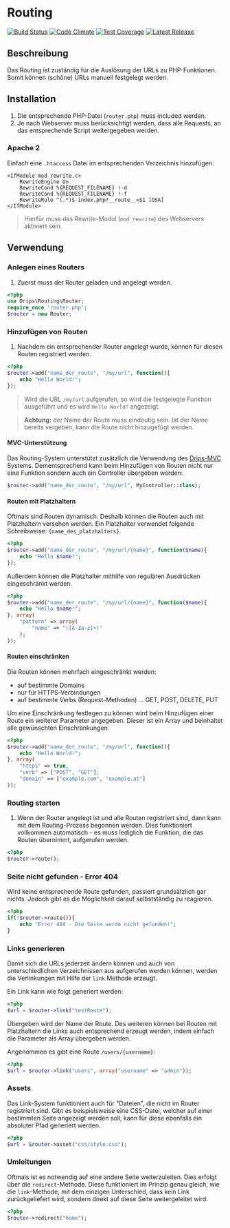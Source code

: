 # Routing

[![Build Status](https://travis-ci.org/Prowect/Routing.svg)](https://travis-ci.org/Prowect/Routing)
[![Code Climate](https://codeclimate.com/github/Prowect/Routing/badges/gpa.svg)](https://codeclimate.com/github/Prowect/Routing)
[![Test Coverage](https://codeclimate.com/github/Prowect/Routing/badges/coverage.svg)](https://codeclimate.com/github/Prowect/Routing/coverage)
[![Latest Release](https://img.shields.io/packagist/v/drips/Routing.svg)](https://packagist.org/packages/drips/routing)

## Beschreibung

Das Routing ist zuständig für die Auslösung der URLs zu PHP-Funktionen. Somit können (schöne) URLs manuell festgelegt werden.

## Installation

1. Die entsprechende PHP-Datei (`router.php`) muss included werden.
2. Je nach Webserver muss berücksichtigt werden, dass alle Requests, an das entsprechende Script weitergegeben werden.

### Apache 2

Einfach eine `.htaccess` Datei im entsprechenden Verzeichnis hinzufügen:

```apacheconf
<IfModule mod_rewrite.c>
    RewriteEngine On
    RewriteCond %{REQUEST_FILENAME} !-d
    RewriteCond %{REQUEST_FILENAME} !-f
    RewriteRule ^(.*)$ index.php?__route__=$1 [QSA]
</IfModule>
```

> Hierfür muss das Rewrite-Modul (`mod_rewrite`) des Webservers aktiviert sein.

## Verwendung

### Anlegen eines Routers

1. Zuerst muss der Router geladen und angelegt werden.

```php
<?php
use Drips\Routing\Router;
require_once 'router.php';
$router = new Router;
```

### Hinzufügen von Routen

1. Nachdem ein entsprechender Router angelegt wurde, können für diesen Routen registriert werden.

```php
<?php
$router->add("name_der_route", "/my/url", function(){
    echo "Hello World!";
});
```

> Wird die URL `/my/url` aufgerufen, so wird die festgelegte Funktion ausgeführt und es wird `Hello World!` angezeigt.

> **Achtung:** der Name der Route muss eindeutig sein. Ist der Name bereits vergeben, kann die Route nicht hinzugefügt werden.

#### MVC-Unterstützung

Das Routing-System unterstützt zusätzlich die Verwendung des [Drips-MVC](https://github.com/Prowect/MVC) Systems. Dementsprechend kann beim Hinzufügen von Routen nicht nur eine Funktion sondern auch ein Controller übergeben werden:

```php
$router->add("name_der_route", "/my/url", MyController::class);
```

#### Routen mit Platzhaltern

Oftmals sind Routen dynamisch. Deshalb können die Routen auch mit Platzhaltern versehen werden. Ein Platzhalter verwendet folgende Schreibweise: `{name_des_platzhalters}`.

```php
<?php
$router->add("name_der_route", "/my/url/{name}", function($name){
    echo "Hello $name!";
});
```

Außerdem können die Platzhalter mithilfe von regulären Ausdrücken eingeschränkt werden.

```php
<?php
$router->add("name_der_route", "/my/url/{name}", function($name){
    echo "Hello $name!";
}, array(
    "pattern" => array(
        "name" => "([A-Za-z]+)"
    );
));
```

#### Routen einschränken

Die Routen können mehrfach eingeschränkt werden:

 - auf bestimmte Domains
 - nur für HTTPS-Verbindungen
 - auf bestimmte Verbs (Request-Methoden) ... GET, POST, DELETE, PUT

Um eine Einschränkung festlegen zu können wird beim Hinzufügen einer Route ein weiterer Parameter angegeben. Dieser ist ein Array und beinhaltet alle gewünschten Einschränkungen.

```php
<?php
$router->add("name_der_route", "/my/url", function(){
    echo "Hello World!";
}, array(
    "https" => true,
    "verb" => ["POST", "GET"],
    "domain" => ["example.com", "example.at"]
));
```

### Routing starten

1. Wenn der Router angelegt ist und alle Routen registriert sind, dann kann mit dem Routing-Prozess begonnen werden. Dies funktioniert vollkommen automatisch - es muss lediglich die Funktion, die das Routen übernimmt, aufgerufen werden.

```php
<?php
$router->route();
```

### Seite nicht gefunden - Error 404

Wird keine entsprechende Route gefunden, passiert grundsätzlich gar nichts. Jedoch gibt es die Möglichkeit darauf selbstständig zu reagieren.

```php
<?php
if(!$router->route()){
    echo "Error 404 - Die Seite wurde nicht gefunden!";
}
```

### Links generieren

Damit sich die URLs jederzeit ändern können und auch von unterschiedlichen Verzeichnissen aus aufgerufen werden können, werden die Verlinkungen mit Hilfe der `link` Methode erzeugt.

Ein Link kann wie folgt generiert werden:

```php
<?php
$url = $router->link("testRoute");
```

Übergeben wird der Name der Route. Des weiteren können bei Routen mit Platzhaltern die Links auch entsprechend erzeugt werden, indem einfach die Parameter als Array übergeben werden.

Angenommen es gibt eine Route `/users/{username}`:

```php
<?php
$url = $router->link("users", array("username" => "admin"));
```

### Assets

Das Link-System funktioniert auch für "Dateien", die nicht im Router registriert sind. Gibt es beispielsweise eine CSS-Datei, welcher auf einer bestimmten Seite angezeigt werden soll, kann für diese ebenfalls ein absoluter Pfad generiert werden.

```php
<?php
$url = $router->asset("css/style.css");
```

### Umleitungen

Oftmals ist es notwendig auf eine andere Seite weiterzuleiten. Dies erfolgt über die `redirect`-Methode. Diese funktioniert im Prinzip genau gleich, wie die `link`-Methode, mit dem einzigen Unterschied, dass kein Link zurückgeliefert wird, sondern direkt auf diese Seite weitergeleitet wird.

```php
<?php
$router->redirect("home");
```
